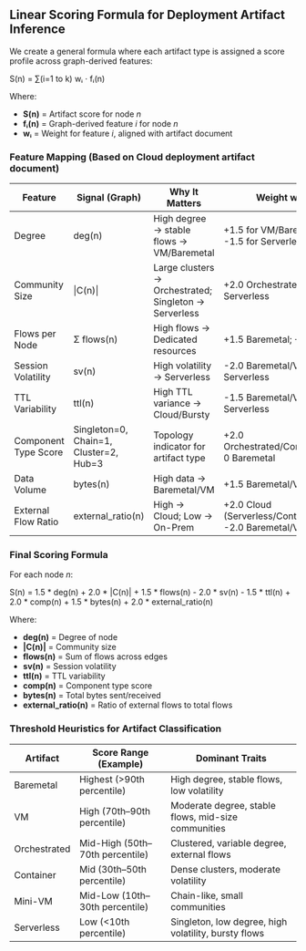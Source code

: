   ## Linear Scoring Formula for Deployment Artifact Inference

We create a general formula where each artifact type is assigned a score profile across graph-derived features:

S(n) = ∑(i=1 to k) wᵢ ⋅ fᵢ(n)

Where:

- **S(n)** = Artifact score for node *n*
- **fᵢ(n)** = Graph-derived feature *i* for node *n*
- **wᵢ** = Weight for feature *i*, aligned with artifact document

### Feature Mapping (Based on Cloud deployment artifact document)

| Feature               | Signal (Graph)                       | Why It Matters                                           | Weight wᵢ                                       |
|-----------------------|--------------------------------------|-----------------------------------------------------------|-------------------------------------------------|
| Degree                | deg(n)                               | High degree → stable flows → VM/Baremetal                 | +1.5 for VM/Baremetal; -1.5 for Serverless      |
| Community Size        | \|C(n)\|                             | Large clusters → Orchestrated; Singleton → Serverless     | +2.0 Orchestrated; -2.0 Serverless              |
| Flows per Node        | Σ flows(n)                            | High flows → Dedicated resources                          | +1.5 Baremetal; +1.0 VM                         |
| Session Volatility    | sv(n)                                 | High volatility → Serverless                              | -2.0 Baremetal/VM; +2.0 Serverless              |
| TTL Variability       | ttl(n)                                | High TTL variance → Cloud/Bursty                          | -1.5 Baremetal/VM; +1.5 Serverless              |
| Component Type Score  | Singleton=0, Chain=1, Cluster=2, Hub=3 | Topology indicator for artifact type                      | +2.0 Orchestrated/Containers; 0 Baremetal       |
| Data Volume           | bytes(n)                              | High data → Baremetal/VM                                  | +1.5 Baremetal/VM                               |
| External Flow Ratio   | external_ratio(n)                      | High → Cloud; Low → On-Prem                               | +2.0 Cloud (Serverless/Container); -2.0 Baremetal/VM |

### Final Scoring Formula

For each node *n*:

S(n) = 1.5 * deg(n) + 2.0 * |C(n)| + 1.5 * flows(n) - 2.0 * sv(n) - 1.5 * ttl(n) + 2.0 * comp(n) + 1.5 * bytes(n) + 2.0 * external_ratio(n)

Where:

- **deg(n)** = Degree of node
- **|C(n)|** = Community size
- **flows(n)** = Sum of flows across edges
- **sv(n)** = Session volatility
- **ttl(n)** = TTL variability
- **comp(n)** = Component type score
- **bytes(n)** = Total bytes sent/received
- **external_ratio(n)** = Ratio of external flows to total flows

### Threshold Heuristics for Artifact Classification

| Artifact      | Score Range (Example)         | Dominant Traits                                         |
|---------------|-------------------------------|----------------------------------------------------------|
| Baremetal     | Highest (>90th percentile)    | High degree, stable flows, low volatility                |
| VM            | High (70th–90th percentile)   | Moderate degree, stable flows, mid-size communities      |
| Orchestrated  | Mid-High (50th–70th percentile) | Clustered, variable degree, external flows               |
| Container     | Mid (30th–50th percentile)    | Dense clusters, moderate volatility                       |
| Mini-VM       | Mid-Low (10th–30th percentile) | Chain-like, small communities                             |
| Serverless    | Low (<10th percentile)        | Singleton, low degree, high volatility, bursty flows      |
